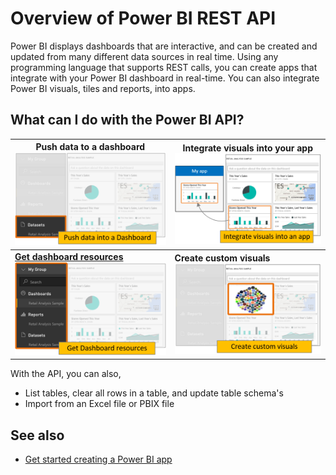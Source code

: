 ﻿<properties
   pageTitle="Overview of Power BI REST API"
   description="Overview of Power BI REST API"
   services="powerbi"
   documentationCenter=""
   authors="dvana"
   manager="mblythe"
   editor=""
   tags=""/>

<tags
   ms.service="powerbi"
   ms.devlang="NA"
   ms.topic="article"
   ms.tgt_pltfrm="NA"
   ms.workload="powerbi"
   ms.date="02/11/2016"
   ms.author="derrickv"/>

# Overview of Power BI REST API

Power BI displays dashboards that are interactive, and can be created and updated from many different data sources in real time. Using any programming language that supports REST calls, you can create apps that integrate with your Power BI dashboard in real-time. You can also integrate Power BI visuals, tiles and reports, into apps.

## What can I do with the Power BI API?

|Push data to a dashboard<br/>![](media/powerbi-developer-overview-of-power-bi-rest-api/push.png) | Integrate visuals into your app <br/> ![](media/powerbi-developer-overview-of-power-bi-rest-api/integrate.png)
|---|---
|[**Get dashboard resources** <br/>![](media/powerbi-developer-overview-of-power-bi-rest-api/get.png)](https://msdn.microsoft.com/en-us/library/mt203551.aspx)| **Create custom visuals** <br/> ![](media/powerbi-developer-overview-of-power-bi-rest-api/custom.png)

With the API, you can also,

- List tables, clear all rows in a table, and update table schema's
- Import from an Excel file or PBIX file

## See also
- [Get started creating a Power BI app](powerbi-developer-steps-to-create-a-power-bi-app.md)
